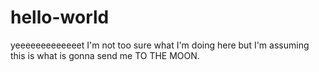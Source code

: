 # hello-world
yeeeeeeeeeeeeet
I'm not too sure what I'm doing here but I'm assuming this is what is gonna send me TO THE MOON. 
